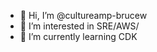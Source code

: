 - 👋 Hi, I’m @cultureamp-brucew
- 👀 I’m interested in SRE/AWS/
- 🌱 I’m currently learning CDK


<!---
cultureamp-brucew/cultureamp-brucew is a ✨ special ✨ repository because its `README.md` (this file) appears on your GitHub profile.
You can click the Preview link to take a look at your changes.
--->
